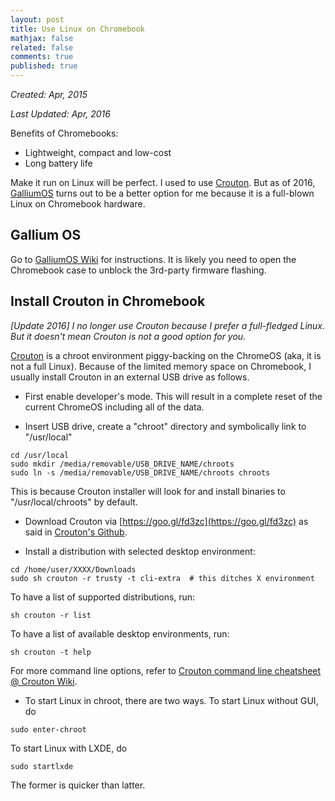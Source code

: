 ```yaml
---
layout: post
title: Use Linux on Chromebook
mathjax: false
related: false
comments: true
published: true
---
```



_Created: Apr, 2015_

_Last Updated: Apr, 2016_


Benefits of Chromebooks: 

* Lightweight, compact and low-cost 
* Long battery life

Make it run on Linux will be perfect. I used to use [Crouton](https://github.com/dnschneid/crouton). But as of 2016, [GalliumOS](https://galliumos.org/) turns out to be a better option for me because it is a full-blown Linux on Chromebook hardware. 


## Gallium OS

Go to [GalliumOS Wiki](https://wiki.galliumos.org/Welcome_to_the_GalliumOS_Wiki) for instructions. It is likely you need to open the Chromebook case to unblock the 3rd-party firmware flashing. 


## Install Crouton in Chromebook

_[Update 2016] I no longer use Crouton because I prefer a full-fledged Linux. But it doesn't mean Crouton is not a good option for you._

[Crouton](https://github.com/dnschneid/crouton) is a chroot environment piggy-backing on the ChromeOS (aka, it is not a full Linux). Because of the limited memory space on Chromebook, I usually install Crouton in an external USB drive as follows. 

* First enable developer's mode. This will result in a complete reset of the current ChromeOS including all of the data. 

* Insert USB drive, create a "chroot" directory and symbolically link to "/usr/local"

```
cd /usr/local
sudo mkdir /media/removable/USB_DRIVE_NAME/chroots
sudo ln -s /media/removable/USB_DRIVE_NAME/chroots chroots
```

This is because Crouton installer will look for and install binaries to "/usr/local/chroots" by default. 

* Download Crouton via [https://goo.gl/fd3zc](https://goo.gl/fd3zc) as said in [Crouton's Github](https://github.com/dnschneid/crouton). 

* Install a distribution with selected desktop environment: 

```
cd /home/user/XXXX/Downloads
sudo sh crouton -r trusty -t cli-extra  # this ditches X environment
```

To have a list of supported distributions, run: 

```
sh crouton -r list
```

To have a list of available desktop environments, run: 

```
sh crouton -t help
```

For more command line options, refer to [Crouton command line cheatsheet @ Crouton Wiki](https://github.com/dnschneid/crouton/wiki/Crouton-Command-Cheat-Sheet). 

* To start Linux in chroot, there are two ways. To start Linux without GUI, do 

```
sudo enter-chroot
```

To start Linux with LXDE, do

```
sudo startlxde
```

The former is quicker than latter.
